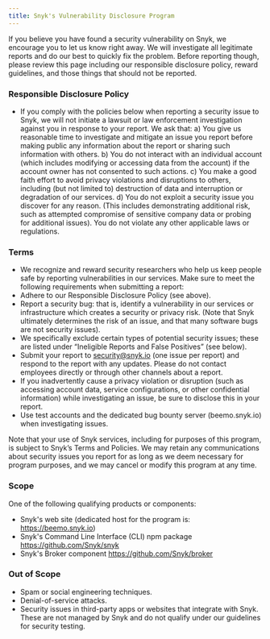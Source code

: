 ```yaml
---
title: Snyk's Vulnerability Disclosure Program
---
```


If you believe you have found a security vulnerability on Snyk, we encourage you to let us know right away. We will investigate all legitimate reports and do our best to quickly fix the problem. Before reporting though, please review this page including our responsible disclosure policy, reward guidelines, and those things that should not be reported.

### Responsible Disclosure Policy
* If you comply with the policies below when reporting a security issue to Snyk, we will not initiate a lawsuit or law enforcement investigation against you in response to your report. We ask that:
a) You give us reasonable time to investigate and mitigate an issue you report before making public any information about the report or sharing such information with others.
b) You do not interact with an individual account (which includes modifying or accessing data from the account) if the account owner has not consented to such actions.
c) You make a good faith effort to avoid privacy violations and disruptions to others, including (but not limited to) destruction of data and interruption or degradation of our services.
d) You do not exploit a security issue you discover for any reason. (This includes demonstrating additional risk, such as attempted compromise of sensitive company data or probing for additional issues).
You do not violate any other applicable laws or regulations.


### Terms
* We recognize and reward security researchers who help us keep people safe by reporting vulnerabilities in our services. Make sure to meet the following requirements when submitting a report:
* Adhere to our Responsible Disclosure Policy (see above).
* Report a security bug: that is, identify a vulnerability in our services or infrastructure which creates a security or privacy risk. (Note that Snyk ultimately determines the risk of an issue, and that many software bugs are not security issues).
* We specifically exclude certain types of potential security issues; these are listed under “Ineligible Reports and False Positives” (see below).
* Submit your report to [security@snyk.io](mailto:security@snyk.io) (one issue per report) and respond to the report with any updates. Please do not contact employees directly or through other channels about a report.
* If you inadvertently cause a privacy violation or disruption (such as accessing account data, service configurations, or other confidential information) while investigating an issue, be sure to disclose this in your report.
* Use test accounts and the dedicated bug bounty server (beemo.snyk.io) when investigating issues. 

Note that your use of Snyk services, including for purposes of this program, is subject to Snyk’s Terms and Policies. We may retain any communications about security issues you report for as long as we deem necessary for program purposes, and we may cancel or modify this program at any time.

### Scope
One of the following qualifying products or components:
* Snyk's web site (dedicated host for the program is: https://beemo.snyk.io)
* Snyk's Command Line Interface (CLI) npm package https://github.com/Snyk/snyk
* Snyk's Broker component https://github.com/Snyk/broker

### Out of Scope
* Spam or social engineering techniques.
* Denial-of-service attacks.
* Security issues in third-party apps or websites that integrate with Snyk. These are not managed by Snyk and do not qualify under our guidelines for security testing.

